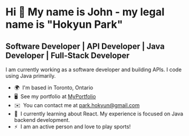 <!--
**JohnPHK/JohnPHK** is a ✨ _special_ ✨ repository because its `README.md` (this file) appears on your GitHub profile.

Here are some ideas to get you started:

- 🔭 I’m currently working on ...
- 🌱 I’m currently learning ...
- 👯 I’m looking to collaborate on ...
- 🤔 I’m looking for help with ...
- 💬 Ask me about ...
- 📫 How to reach me: ...
- 😄 Pronouns: ...
- ⚡ Fun fact: ...
-->

Hi 👋 My name is John - my legal name is "Hokyun Park"
==========================  
Software Developer | API Developer | Java Developer | Full-Stack Developer 
------------------ 

I am currently working as a software developer and building APIs. I code using Java primarily.

* 🌍  I'm based in Toronto, Ontario
* 🖥️  See my portfolio at [MyPortfolio](http://johnphk.github.io/JohnPHK/)
* ✉️  You can contact me at [park.hokyun@gmail.com](mailto:park.hokyun@gmail.com)
* 🧠  I currently learning about React. My experience is focused on Java backend development.
* ⚡  I am an active person and love to play sports!


